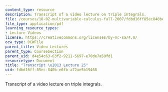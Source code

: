 ```yaml
---
content_type: resource
description: Transcript of a video lecture on triple integrals.
file: /courses/18-02-multivariable-calculus-fall-2007/fdbd16ff85ec840be6fba72ae5b19468_18_022007L25.pdf
file_type: application/pdf
learning_resource_types:
- Lecture Videos
license: https://creativecommons.org/licenses/by-nc-sa/4.0/
ocw_type: OCWFile
parent_title: Video Lectures
parent_type: CourseSection
parent_uid: d4e54c63-63f2-9211-5697-e70de7a59fd1
resourcetype: Document
title: "Transcript \u2013 Lecture 25"
uid: fdbd16ff-85ec-840b-e6fb-a72ae5b19468
---
```

Transcript of a video lecture on triple integrals.